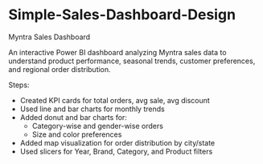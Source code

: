 # Simple-Sales-Dashboard-Design

 Myntra Sales Dashboard

An interactive Power BI dashboard analyzing Myntra sales data to understand product performance, seasonal trends, customer preferences, and regional order distribution.

Steps:
- Created KPI cards for total orders, avg sale, avg discount
- Used line and bar charts for monthly trends
- Added donut and bar charts for:
  - Category-wise and gender-wise orders
  - Size and color preferences
- Added map visualization for order distribution by city/state
- Used slicers for Year, Brand, Category, and Product filters


